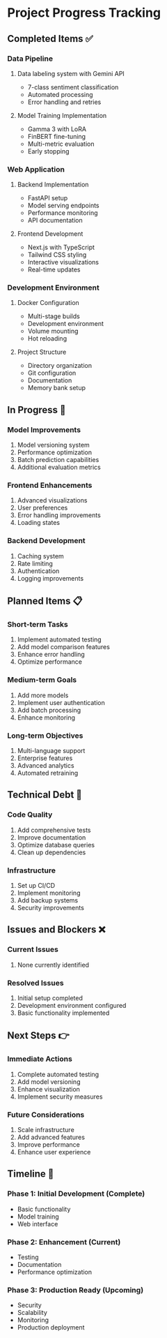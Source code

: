 # Project Progress Tracking

## Completed Items ✅

### Data Pipeline
1. Data labeling system with Gemini API
   - 7-class sentiment classification
   - Automated processing
   - Error handling and retries

2. Model Training Implementation
   - Gamma 3 with LoRA
   - FinBERT fine-tuning
   - Multi-metric evaluation
   - Early stopping

### Web Application
1. Backend Implementation
   - FastAPI setup
   - Model serving endpoints
   - Performance monitoring
   - API documentation

2. Frontend Development
   - Next.js with TypeScript
   - Tailwind CSS styling
   - Interactive visualizations
   - Real-time updates

### Development Environment
1. Docker Configuration
   - Multi-stage builds
   - Development environment
   - Volume mounting
   - Hot reloading

2. Project Structure
   - Directory organization
   - Git configuration
   - Documentation
   - Memory bank setup

## In Progress 🔄

### Model Improvements
1. Model versioning system
2. Performance optimization
3. Batch prediction capabilities
4. Additional evaluation metrics

### Frontend Enhancements
1. Advanced visualizations
2. User preferences
3. Error handling improvements
4. Loading states

### Backend Development
1. Caching system
2. Rate limiting
3. Authentication
4. Logging improvements

## Planned Items 📋

### Short-term Tasks
1. Implement automated testing
2. Add model comparison features
3. Enhance error handling
4. Optimize performance

### Medium-term Goals
1. Add more models
2. Implement user authentication
3. Add batch processing
4. Enhance monitoring

### Long-term Objectives
1. Multi-language support
2. Enterprise features
3. Advanced analytics
4. Automated retraining

## Technical Debt 🔧

### Code Quality
1. Add comprehensive tests
2. Improve documentation
3. Optimize database queries
4. Clean up dependencies

### Infrastructure
1. Set up CI/CD
2. Implement monitoring
3. Add backup systems
4. Security improvements

## Issues and Blockers ❌

### Current Issues
1. None currently identified

### Resolved Issues
1. Initial setup completed
2. Development environment configured
3. Basic functionality implemented

## Next Steps 👉

### Immediate Actions
1. Complete automated testing
2. Add model versioning
3. Enhance visualization
4. Implement security measures

### Future Considerations
1. Scale infrastructure
2. Add advanced features
3. Improve performance
4. Enhance user experience

## Timeline 📅

### Phase 1: Initial Development (Complete)
- Basic functionality
- Model training
- Web interface

### Phase 2: Enhancement (Current)
- Testing
- Documentation
- Performance optimization

### Phase 3: Production Ready (Upcoming)
- Security
- Scalability
- Monitoring
- Production deployment
